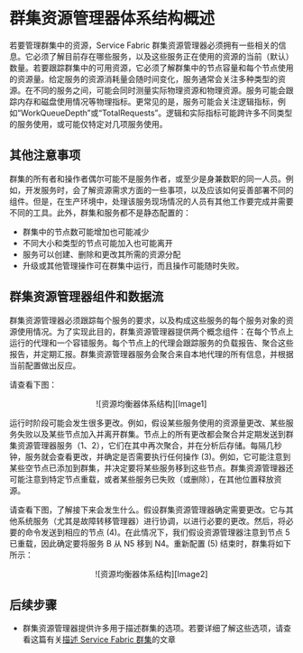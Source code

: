 <properties
    pageTitle="资源管理器体系结构 | Azure"
    description="Service Fabric 群集资源管理器的体系结构概述。"
    services="service-fabric"
    documentationcenter=".net"
    author="masnider"
    manager="timlt"
    editor="" />
<tags
    ms.assetid="6c4421f9-834b-450c-939f-1cb4ff456b9b"
    ms.service="Service-Fabric"
    ms.devlang="dotnet"
    ms.topic="article"
    ms.tgt_pltfrm="NA"
    ms.workload="NA"
    ms.date="01/05/2017"
    wacn.date="02/20/2017"
    ms.author="masnider" />  


# 群集资源管理器体系结构概述
若要管理群集中的资源，Service Fabric 群集资源管理器必须拥有一些相关的信息。它必须了解目前存在哪些服务，以及这些服务正在使用的资源的当前（默认）数量。若要跟踪群集中的可用资源，它必须了解群集中的节点容量和每个节点使用的资源量。给定服务的资源消耗量会随时间变化，服务通常会关注多种类型的资源。在不同的服务之间，可能会同时测量实际物理资源和物理资源。服务可能会跟踪内存和磁盘使用情况等物理指标。更常见的是，服务可能会关注逻辑指标，例如“WorkQueueDepth”或“TotalRequests”。逻辑和实际指标可能跨许多不同类型的服务使用，或可能仅特定对几项服务使用。

## 其他注意事项
群集的所有者和操作者偶尔可能不是服务作者，或至少是身兼数职的同一人员。例如，开发服务时，会了解资源需求方面的一些事项，以及应该如何妥善部署不同的组件。但是，在生产环境中，处理该服务现场情况的人员有其他工作要完成并需要不同的工具。此外，群集和服务都不是静态配置的：

* 群集中的节点数可能增加也可能减少
* 不同大小和类型的节点可能加入也可能离开
* 服务可以创建、删除和更改其所需的资源分配
* 升级或其他管理操作可在群集中运行，而且操作可能随时失败。

## 群集资源管理器组件和数据流
群集资源管理器必须跟踪每个服务的要求，以及构成这些服务的每个服务对象的资源使用情况。为了实现此目的，群集资源管理器提供两个概念组件：在每个节点上运行的代理和一个容错服务。每个节点上的代理会跟踪服务的负载报告、聚合这些报告，并定期汇报。群集资源管理器服务会聚合来自本地代理的所有信息，并根据当前配置做出反应。

请查看下图：

<center> 
![资源均衡器体系结构][Image1] 
</center>

运行时阶段可能会发生很多更改。例如，假设某些服务使用的资源量更改、某些服务失败以及某些节点加入并离开群集。节点上的所有更改都会聚合并定期发送到群集资源管理器服务（1、2），它们在其中再次聚合，并在分析后存储。每隔几秒钟，服务就会查看更改，并确定是否需要执行任何操作 (3)。例如，它可能注意到某些空节点已添加到群集，并决定要将某些服务移到这些节点。群集资源管理器还可能注意到特定节点重载，或者某些服务已失败（或删除），在其他位置释放资源。

请查看下图，了解接下来会发生什么。假设群集资源管理器确定需要更改。它与其他系统服务（尤其是故障转移管理器）进行协调，以进行必要的更改。然后，将必要的命令发送到相应的节点 (4)。在此情况下，我们假设资源管理器注意到节点 5 已重载，因此确定要将服务 B 从 N5 移到 N4。重新配置 (5) 结束时，群集将如下所示：

<center> 
![资源均衡器体系结构][Image2] 
</center>

## 后续步骤
- 群集资源管理器提供许多用于描述群集的选项。若要详细了解这些选项，请查看这篇有关[描述 Service Fabric 群集](/documentation/articles/service-fabric-cluster-resource-manager-cluster-description/)的文章

[Image1]: ./media/service-fabric-cluster-resource-manager-architecture/Service-Fabric-Resource-Manager-Architecture-Activity-1.png
[Image2]: ./media/service-fabric-cluster-resource-manager-architecture/Service-Fabric-Resource-Manager-Architecture-Activity-2.png

<!---HONumber=Mooncake_0213_2017-->
<!--Update_Description: add list items for "其他注意事项"; wording update-->